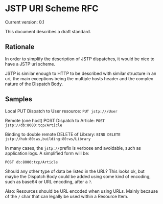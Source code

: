 JSTP URI Scheme RFC
===================

Current version: 0.1

This document describes a draft standard.

Rationale
---------


In order to simplify the description of JSTP dispatches, it would be nice to have a JSTP uri scheme.

JSTP is similar enough to HTTP to be described with similar structure in an uri, the main exceptions being the multiple hosts header and the complex nature of the Dispatch Body.

Samples
-------

Local PUT Dispatch to User resource: `PUT jstp:///User`

Remote (one host) POST Dispatch to Article: `POST jstp://db:8000:tcp/Article`

Binding to double remote DELETE of Library: `BIND DELETE jstp://hub:80:ws,building:80:ws/Library`

In many cases, the `jstp://`prefix is verbose and avoidable, such as application logs. A simplified form will be:

`POST db:8000:tcp/Article`

Should any other type of data be listed in the URL? This looks ok, but maybe the Dispatch Body could be added using some kind of encoding, such as base64 or URL encoding, after a `?`.

Also: Resources should be URL encoded when using URLs. Mainly because of the `/` char that can legally be used within a Resource Item.
